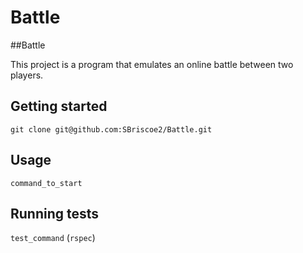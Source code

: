 # Battle

##Battle

This project is a program that emulates an online battle between two players.

## Getting started

`git clone git@github.com:SBriscoe2/Battle.git`

## Usage

`command_to_start`


## Running tests

`test_command` (`rspec`)
